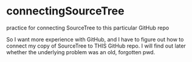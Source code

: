 # connectingSourceTree
practice for connecting SourceTree to this particular GitHub repo

So I want more experience with GitHub, and I have to figure out how to connect my copy of SourceTree to THIS GitHub repo.  I will find out later whether the underlying problem was an old, forgotten pwd.


